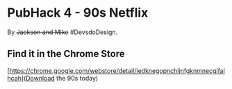 # PubHack 4 - 90s Netflix

By ~~Jackson and Mike~~  #DevsdoDesign.

## Find it in the Chrome Store

[https://chrome.google.com/webstore/detail/iedknegopnchljnfgknmnecgjfalhcah](Download the 90s today)
